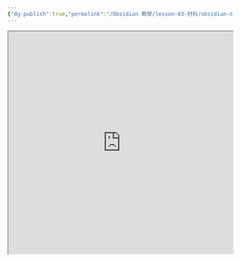 ```yaml
---
{"dg-publish":true,"permalink":"/Obsidian 教學/lesson-03-材料/obsidian-dataabase-slides/","title":"2025-06-27 Obsidian 資料庫｜Slides","tags":["🪨自籌Obsidian工作坊","🎯學習歷程檔案"],"created":"2025-06-20T16:11:06.353+08:00","updated":"2025-06-24T06:17:09.000+08:00"}
---
```


<iframe 
src="https://hackmd.io/@tree10zi23/2025-06-27-obsidian-lesson-03#/" 
	allowfullscreen="allowfullscreen" 
	width="100%" 
	height="500"></iframe>
